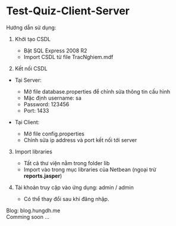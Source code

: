# Test-Quiz-Client-Server
Hướng dẫn sử dụng:

1. Khởi tạo CSDL
	- Bật SQL Express 2008 R2
	- Import CSDL từ file TracNghiem.mdf

2. Kết nối CSDL
  * Tại Server:
	- Mở file database.properties để chỉnh sửa thông tin cấu hình
	- Mặc định username: sa
	- Password: 123456
	- Port: 1433
	
  * Tại Client:
    - Mở file config.properties
    - Chỉnh sửa ip address và port kết nối tới server
    
3. Import libraries
	- Tất cả thư viện nằm trong folder lib
	- Import vào trong mục libraries của Netbean (ngoại trừ <b>reports.jasper</b>)

4. Tài khoản truy cập vào ứng dụng: admin / admin 
	- Có thể thay đổi sau khi đăng nhập.
	
Blog: blog.hungdh.me	
Comming soon ...
		
